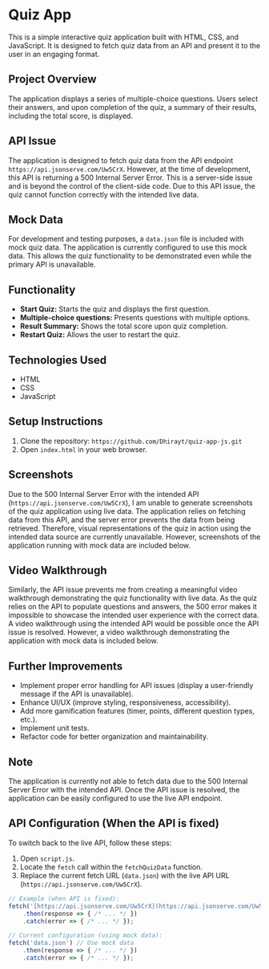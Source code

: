 # Quiz App

This is a simple interactive quiz application built with HTML, CSS, and JavaScript. It is designed to fetch quiz data from an API and present it to the user in an engaging format.

## Project Overview

The application displays a series of multiple-choice questions. Users select their answers, and upon completion of the quiz, a summary of their results, including the total score, is displayed.

## API Issue

The application is designed to fetch quiz data from the API endpoint `https://api.jsonserve.com/Uw5CrX`. However, at the time of development, this API is returning a 500 Internal Server Error. This is a server-side issue and is beyond the control of the client-side code.  Due to this API issue, the quiz cannot function correctly with the intended live data.

## Mock Data

For development and testing purposes, a `data.json` file is included with mock quiz data. The application is currently configured to use this mock data.  This allows the quiz functionality to be demonstrated even while the primary API is unavailable.

## Functionality

*   **Start Quiz:** Starts the quiz and displays the first question.
*   **Multiple-choice questions:** Presents questions with multiple options.
*   **Result Summary:** Shows the total score upon quiz completion.
*   **Restart Quiz:** Allows the user to restart the quiz.

## Technologies Used

*   HTML
*   CSS
*   JavaScript

## Setup Instructions

1.  Clone the repository: `https://github.com/Dhirayt/quiz-app-js.git` 
2.  Open `index.html` in your web browser.

## Screenshots

Due to the 500 Internal Server Error with the intended API (`https://api.jsonserve.com/Uw5CrX`), I am unable to generate screenshots of the quiz application using live data.  The application relies on fetching data from this API, and the server error prevents the data from being retrieved.  Therefore, visual representations of the quiz in action using the intended data source are currently unavailable.  However, screenshots of the application running with mock data are included below.



## Video Walkthrough

Similarly, the API issue prevents me from creating a meaningful video walkthrough demonstrating the quiz functionality with live data.  As the quiz relies on the API to populate questions and answers, the 500 error makes it impossible to showcase the intended user experience with the correct data. A video walkthrough using the intended API would be possible once the API issue is resolved.  However, a video walkthrough demonstrating the application with mock data is included below.


## Further Improvements

*   Implement proper error handling for API issues (display a user-friendly message if the API is unavailable).
*   Enhance UI/UX (improve styling, responsiveness, accessibility).
*   Add more gamification features (timer, points, different question types, etc.).
*   Implement unit tests.
*   Refactor code for better organization and maintainability.

## Note

The application is currently not able to fetch data due to the 500 Internal Server Error with the intended API.  Once the API issue is resolved, the application can be easily configured to use the live API endpoint.

## API Configuration (When the API is fixed)

To switch back to the live API, follow these steps:

1.  Open `script.js`.
2.  Locate the `fetch` call within the `fetchQuizData` function.
3.  Replace the current fetch URL (`data.json`) with the live API URL (`https://api.jsonserve.com/Uw5CrX`).

```javascript
// Example (when API is fixed):
fetch('[https://api.jsonserve.com/Uw5CrX](https://api.jsonserve.com/Uw5CrX)') // Use the live API
    .then(response => { /* ... */ })
    .catch(error => { /* ... */ });

// Current configuration (using mock data):
fetch('data.json') // Use mock data
    .then(response => { /* ... */ })
    .catch(error => { /* ... */ });
